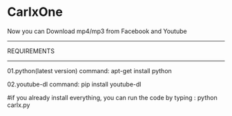 # CarlxOne
Now you can Download mp4/mp3 from Facebook and Youtube 

____________
REQUIREMENTS
____________


01.python(latest version)
command: apt-get install python

02.youtube-dl
command: pip install youtube-dl


#if you already install everything, you can run the code by typing :
python carlx.py


